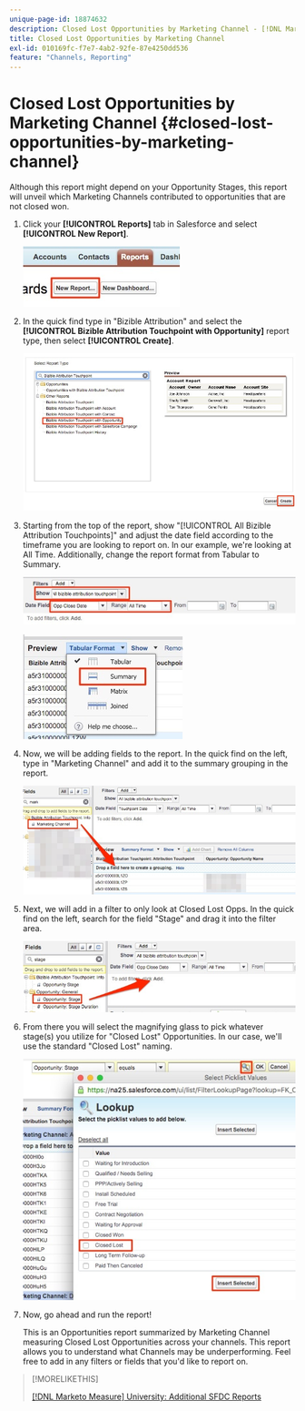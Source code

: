 ```yaml
---
unique-page-id: 18874632
description: Closed Lost Opportunities by Marketing Channel - [!DNL Marketo Measure] - Product Documentation
title: Closed Lost Opportunities by Marketing Channel
exl-id: 010169fc-f7e7-4ab2-92fe-87e4250dd536
feature: "Channels, Reporting"
---
```

# Closed Lost Opportunities by Marketing Channel {#closed-lost-opportunities-by-marketing-channel}

Although this report might depend on your Opportunity Stages, this report will unveil which Marketing Channels contributed to opportunities that are not closed won.

1. Click your **[!UICONTROL Reports]** tab in Salesforce and select **[!UICONTROL New Report]**.

   ![](assets/1-3.jpg)

1. In the quick find type in "Bizible Attribution" and select the **[!UICONTROL Bizible Attribution Touchpoint with Opportunity]** report type, then select **[!UICONTROL Create]**.

   ![](assets/2-3.jpg)

1. Starting from the top of the report, show "[!UICONTROL All Bizible Attribution Touchpoints]" and adjust the date field according to the timeframe you are looking to report on. In our example, we're looking at All Time. Additionally, change the report format from Tabular to Summary.

   ![](assets/3-3.jpg)

   ![](assets/4-2.jpg)

1. Now, we will be adding fields to the report. In the quick find on the left, type in "Marketing Channel" and add it to the summary grouping in the report.

   ![](assets/5.jpg)

1. Next, we will add in a filter to only look at Closed Lost Opps. In the quick find on the left, search for the field "Stage" and drag it into the filter area.

   ![](assets/6.jpg)

1. From there you will select the magnifying glass to pick whatever stage(s) you utilize for "Closed Lost" Opportunities. In our case, we'll use the standard "Closed Lost" naming.

   ![](assets/7.jpg)

1. Now, go ahead and run the report!

   This is an Opportunities report summarized by Marketing Channel measuring Closed Lost Opportunities across your channels. This report allows you to understand what Channels may be underperforming. Feel free to add in any filters or fields that you'd like to report on.

>[!MORELIKETHIS]
>
>[[!DNL Marketo Measure] University: Additional SFDC Reports](https://universityonline.marketo.com/courses/bizible-fundamentals-bizible-102/#/page/5c5cb68dfb384d0c9fb96cd0)

